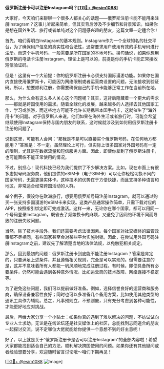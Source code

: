 **俄罗斯注册卡可以注册Instagram吗？[[TG💪+ @esim1088](https://t.me/s/esim1088)]**

大家好，今天咱们来聊聊一个很多人都关心的话题——俄罗斯注册卡能不能用来注册Instagram？这事儿听起来简单，但其实背后涉及不少细节和背景知识。如果你是想在国外生活、旅行或者单纯对这个问题感兴趣的朋友，这篇文章一定适合你！

首先，咱们得明白Instagram的基本规则。Instagram作为一个全球知名的社交平台，为了确保用户信息的真实性和合法性，通常要求用户使用有效的手机号码进行注册。而这个手机号码，一般需要是所在国家的本地号码。换句话说，如果你想用俄罗斯的电话卡注册Instagram，理论上是可以的，前提是你的手机卡能正常接收短信验证码。

但是！这里有一个大前提：你的俄罗斯注册卡必须支持国际漫游功能。如果你在国内直接使用俄罗斯卡，可能因为网络限制或者运营商设置的问题，无法接收到验证码。所以，想要顺利注册，你需要确保自己的手机卡能够正常工作在当前所在地。

那么，为什么会有这么多人关心这个问题呢？其实，这背后隐藏着一个更大的需求——那就是跨国使用的需求。随着全球化的发展，越来越多的人选择去其他国家工作、学习或旅游，而这些地方可能不允许长期携带本国手机卡，这就催生了“海外用卡”的问题。对于俄罗斯人来说，他们如果在海外生活或者旅行时，可能会希望继续使用Instagram保持与国内朋友的联系，这时候就涉及到如何用俄罗斯注册卡注册的问题了。

说到这里，可能有人会问：“那我是不是可以直接买个俄罗斯号码，在任何地方都能用？”答案是：不一定。虽然理论上可行，但实际上很多国家对外国号码有一定的限制，尤其是在数据流量和短信服务方面。因此，即使你拿到了俄罗斯注册卡，也可能面临不能正常使用的情况。

不过，别担心！现代科技已经为我们提供了不少解决方案。比如，现在市面上有很多虚拟号码服务商，他们提供的eSIM卡（电子SIM卡）可以让你轻松切换不同的国家号码，无需更换实体卡。这种技术的优势在于方便快捷，而且支持多种语言和地区，非常适合经常跨国活动的人群。

举个例子，假设你在欧洲旅行，想要用俄罗斯号码注册Instagram，就可以通过购买一张支持多国漫游的eSIM卡来实现。这类产品通常操作简单，只需下载对应的APP，按照指引绑定即可完成激活。这样一来，无论你在哪个国家，都可以用同一个号码登录Instagram，既省去了频繁换卡的麻烦，又避免了因网络环境不同而导致的注册失败问题。

当然，除了技术手段外，我们还需要考虑法律因素。每个国家对社交媒体的监管政策都不尽相同，有些国家甚至会对某些平台实施封锁。因此，在尝试用外国号码注册Instagram之前，建议先了解清楚当地的法律法规，以免触犯相关规定。

那么，回到最初的问题：俄罗斯注册卡到底能不能注册Instagram？答案是肯定的，只要满足上述条件，并且遵循相关规则，完全是可以实现的。但需要注意的是，这并不意味着所有人都能一帆风顺地完成注册过程。有时候，即便具备所有必要条件，仍然可能会遇到各种意外情况，比如运营商的技术故障、网络连接不稳定等。

为了避免这些问题，我们可以提前做好准备。例如，选择信誉良好的运营商和服务商，确保设备兼容性良好；同时也可以多准备几个备用方案，比如使用其他类型的通讯工具作为辅助。总之，凡事预则立，不预则废，只有充分考虑到各种可能性，才能更好地应对挑战。

最后，再给大家分享一个小贴士：如果你真的遇到了难以解决的问题，不妨试试向专业人士求助。无论是在线论坛还是社交媒体上的社区，总能找到志同道合的朋友一起探讨交流。说不定哪位大佬就能给你提供一个意想不到的好主意呢！

好了，以上就是关于“俄罗斯注册卡是否可以注册Instagram”的全部内容啦！希望大家都能找到适合自己的方法，顺利解决跨国使用的问题。如果你还有其他疑问或者经验想要分享，欢迎随时留言讨论哦～咱们下期再见！

[[TG💪+ @esim1088](https://t.me/s/esim1088) ![Image](https://i.postimg.cc/4NQfJmqS/Snipaste-2025-05-13-00-14-12.png)]